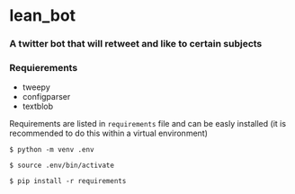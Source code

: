 # lean_bot
### A twitter bot that will retweet and like to certain subjects

### Requierements
- tweepy  
- configparser  
- textblob  

Requirements are listed in ```requirements``` file and can be easly installed (it is recommended to do this within a virtual environment)

```
$ python -m venv .env

$ source .env/bin/activate

$ pip install -r requirements
```
